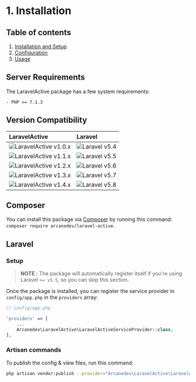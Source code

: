 # 1. Installation

## Table of contents

  1. [Installation and Setup](1-Installation-and-Setup.md)
  2. [Configuration](2-Configuration.md)
  3. [Usage](3-Usage.md)
  
## Server Requirements

The LaravelActive package has a few system requirements:

    - PHP >= 7.1.3
    
## Version Compatibility

| LaravelActive                                 | Laravel                      |
|:----------------------------------------------|:-----------------------------|
| ![LaravelActive v1.0.x][laravel_active_1_0_x] | ![Laravel v5.4][laravel_5_4] |
| ![LaravelActive v1.1.x][laravel_active_1_1_x] | ![Laravel v5.5][laravel_5_5] |
| ![LaravelActive v1.2.x][laravel_active_1_2_x] | ![Laravel v5.6][laravel_5_6] |
| ![LaravelActive v1.3.x][laravel_active_1_3_x] | ![Laravel v5.7][laravel_5_7] |
| ![LaravelActive v1.4.x][laravel_active_1_4_x] | ![Laravel v5.8][laravel_5_8] |

[laravel_5_4]:  https://img.shields.io/badge/v5.4-supported-brightgreen.svg?style=flat-square "Laravel v5.4"
[laravel_5_5]:  https://img.shields.io/badge/v5.5-supported-brightgreen.svg?style=flat-square "Laravel v5.5"
[laravel_5_6]:  https://img.shields.io/badge/v5.6-supported-brightgreen.svg?style=flat-square "Laravel v5.6"
[laravel_5_7]:  https://img.shields.io/badge/v5.7-supported-brightgreen.svg?style=flat-square "Laravel v5.7"
[laravel_5_8]:  https://img.shields.io/badge/v5.8-supported-brightgreen.svg?style=flat-square "Laravel v5.8"

[laravel_active_1_0_x]:   https://img.shields.io/badge/version-1.0.*-blue.svg?style=flat-square "LaravelActive v1.0.*"
[laravel_active_1_1_x]:   https://img.shields.io/badge/version-1.1.*-blue.svg?style=flat-square "LaravelActive v1.1.*"
[laravel_active_1_2_x]:   https://img.shields.io/badge/version-1.2.*-blue.svg?style=flat-square "LaravelActive v1.2.*"
[laravel_active_1_3_x]:   https://img.shields.io/badge/version-1.3.*-blue.svg?style=flat-square "LaravelActive v1.3.*"
[laravel_active_1_4_x]:   https://img.shields.io/badge/version-1.4.*-blue.svg?style=flat-square "LaravelActive v1.4.*"

## Composer

You can install this package via [Composer](http://getcomposer.org/) by running this command: `composer require arcanedev/laravel-active`.

## Laravel

### Setup

> **NOTE :** The package will automatically register itself if you're using Laravel `>= v5.5`, so you can skip this section.

Once the package is installed, you can register the service provider in `config/app.php` in the `providers` array:

```php
// config/app.php

'providers' => [
    ...
    Arcanedev\LaravelActive\LaravelActiveServiceProvider::class,
],
```

### Artisan commands

To publish the config &amp; view files, run this command:

```bash
php artisan vendor:publish --provider="Arcanedev\LaravelActive\LaravelActiveServiceProvider"
```
